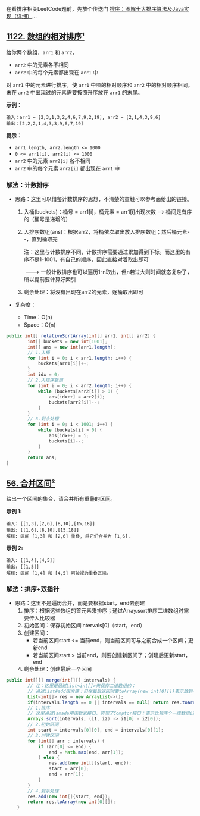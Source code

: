 在看排序相关LeetCode题前，先放个传送门 [排序：图解十大排序算法及Java实现（详细）](https://blog.csdn.net/weixin_43935927/article/details/108952871)...
## [1122. 数组的相对排序¹](https://leetcode-cn.com/problems/relative-sort-array/)

给你两个数组，`arr1` 和 `arr2`，

- `arr2` 中的元素各不相同
- `arr2` 中的每个元素都出现在 `arr1` 中

对 `arr1` 中的元素进行排序，使 `arr1` 中项的相对顺序和 `arr2` 中的相对顺序相同。未在 `arr2` 中出现过的元素需要按照升序放在 `arr1` 的末尾。

**示例：**

```
输入：arr1 = [2,3,1,3,2,4,6,7,9,2,19], arr2 = [2,1,4,3,9,6]
输出：[2,2,2,1,4,3,3,9,6,7,19]
```

**提示：**

- `arr1.length, arr2.length <= 1000`
- `0 <= arr1[i], arr2[i] <= 1000`
- `arr2` 中的元素 `arr2[i]` 各不相同
- `arr2` 中的每个元素 `arr2[i]` 都出现在 `arr1` 中

### 解法：计数排序

* 思路：这里可以借鉴计数排序的思想，不清楚的童鞋可以参考面给出的链接。

  1. 入桶(buckets)：桶号 = arr1[i]，桶元素 = arr1[i]出现次数 --> 桶间是有序的（桶号是递增的）

  2. 入排序数组(ans)：根据arr2，将桶依次取出放入排序数组；然后桶元素--，直到桶取完

     注：这里与计数排序不同，计数排序需要通过累加得到下标。而这里的有序不是1-1001，有自己的顺序，因此直接对着取出即可

     ​	---> 一般计数排序也可以遍历1-n取出，但n若过大则时间就态复杂了，所以提前要计算好索引

  3. 剩余处理：将没有出现在arr2的元素，逐桶取出即可
* 复杂度：
	* Time：O(n)
	* Space：O(n)

```java
public int[] relativeSortArray(int[] arr1, int[] arr2) {
        int[] buckets = new int[1001];
        int[] ans = new int[arr1.length];
    	// 1.入桶
        for (int i = 0; i < arr1.length; i++) {
            buckets[arr1[i]]++;
        }  
        int idx = 0;
    	// 2.入排序数组
        for (int i = 0; i < arr2.length; i++) {
            while (buckets[arr2[i]] > 0) {
                ans[idx++] = arr2[i];
                buckets[arr2[i]]--;
            }
        }
    	// 3.剩余处理
        for (int i = 0; i < 1001; i++) {
            while (buckets[i] > 0) {
                ans[idx++] = i;
                buckets[i]--;
            }
        }
        return ans;
}
```

## [56. 合并区间²](https://leetcode-cn.com/problems/merge-intervals/)

给出一个区间的集合，请合并所有重叠的区间。

**示例 1:**

```
输入: [[1,3],[2,6],[8,10],[15,18]]
输出: [[1,6],[8,10],[15,18]]
解释: 区间 [1,3] 和 [2,6] 重叠, 将它们合并为 [1,6].
```

**示例 2:**

```
输入: [[1,4],[4,5]]
输出: [[1,5]]
解释: 区间 [1,4] 和 [4,5] 可被视为重叠区间。
```

### 解法：排序+双指针

* 思路：这里不是遍历合并，而是要根据start，end去创建
  1. 排序：根据这些数组的首元素来排序；通过Array.sort排序二维数组时需要传入比较器
  2. 初始区间：保存初始区间intervals[0]（start，end）
  3. 创建区间：
     * 若当前区间start <= 当前end，则当前区间可与之前合成一个区间；更新end
     * 若当前区间start > 当前end，则要创建新区间了；创建后更新start，end
  4. 剩余处理：创建最后一个区间

```java
public int[][] merge(int[][] intervals) {
    	// 注：这里是通过List<int[]>来保存二维数组的；
    	// 通过List#add很方便；但在最后返回时要toArray(new int[0][])表示放到一个二维数组
        List<int[]> res = new ArrayList<>();
        if(intervals.length == 0 || intervals == null) return res.toArray(new int[0][]);
    	// 1.排序
    	// 这里通过lamada用函数式接口，实现了Comptor接口；表示比较两个一维数组i1，i2通过i[0]比较
        Arrays.sort(intervals, (i1, i2) -> i1[0] - i2[0]);
    	// 2.初始区间
        int start = intervals[0][0], end = intervals[0][1];
    	// 3.创建区间
        for (int[] arr : intervals) {
            if (arr[0] <= end) {
                end = Math.max(end, arr[1]);
            } else {
                res.add(new int[]{start, end});
                start = arr[0];
                end = arr[1];
            }
        }
    	// 4.剩余处理
        res.add(new int[]{start, end});
        return res.toArray(new int[0][]);
    }
```

